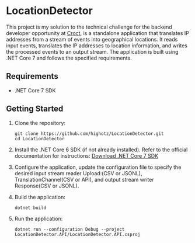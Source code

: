 # LocationDetector

This project is my solution to the technical challenge for the backend developer opportunity at [Croct](https://www.linkedin.com/company/croct/), is a standalone application that translates IP addresses from a stream of events into geographical locations. It reads input events, translates the IP addresses to location information, and writes the processed events to an output stream. The application is built using .NET Core 7 and follows the specified requirements.

## Requirements

- .NET Core 7 SDK

## Getting Started

1. Clone the repository:

   ```shell
   git clone https://github.com/highotz/LocationDetector.git
   cd LocationDetector

2. Install the .NET Core 6 SDK (if not already installed). Refer to the official documentation for instructions: [Download .NET Core 7 SDK](https://dotnet.microsoft.com/pt-br/download)

3. Configure the application, update the configuration file to specify the desired input stream reader Upload:(CSV or JSONL), TranslationChannel(CSV or API), and output stream writer Response(CSV or JSONL).

3. Build the application:
   ```shell
   dotnet build

4. Run the application:
   ```shell
   dotnet run --configuration Debug --project LocationDetector.API/LocationDetector.API.csproj

